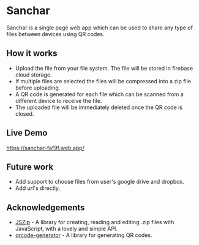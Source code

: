 # Sanchar

Sanchar is a single page web app which can be used to share any type of files between devices using QR codes.

## How it works

* Upload the file from your file system. The file will be stored in firebase cloud storage.
* If multiple files are selected the files will be compressed into a zip file before uploading.
* A QR code is generated for each file which can be scanned from a different device to receive the file.
* The uploaded file will be immediately deleted once the QR code is closed.

## Live Demo
https://sanchar-faf9f.web.app/

## Future work
* Add support to choose files from user's google drive and dropbox.
* Add url's directly.

## Acknowledgements
* [JSZip](https://www.npmjs.com/package/jszip) - A library for creating, reading and editing .zip files with JavaScript, with a lovely and simple API.
* [qrcode-generator](https://github.com/kazuhikoarase/qrcode-generator/tree/master/js) - A library for generating QR codes.
